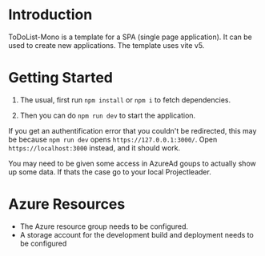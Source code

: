 # Introduction

ToDoList-Mono is a template for a SPA (single page application). It can be used to create new applications. The template uses vite v5.

# Getting Started

1. The usual, first run `npm install` or `npm i` to fetch dependencies.

2. Then you can do `npm run dev` to start the application.

If you get an authentification error that you couldn't be redirected, this may be because `npm run dev` opens `https://127.0.0.1:3000/`.
Open `https://localhost:3000` instead, and it should work.

You may need to be given some access in AzureAd goups to actually show up some data. 
If thats the case go to your local Projectleader.

# Azure Resources

- The Azure resource group needs to be configured.
- A storage account for the development build and deployment needs to be configured


